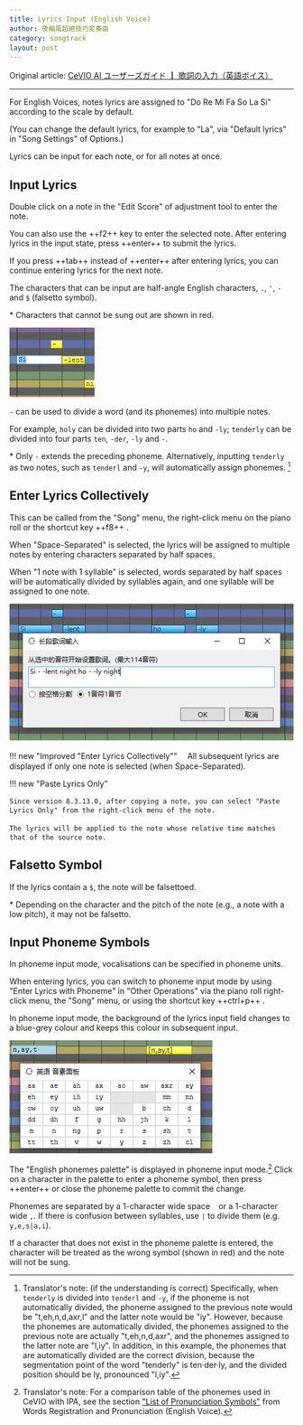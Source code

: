 ```yaml
---
title: Lyrics Input (English Voice)
author: 夜輪風超絶技巧変奏曲
category: songtrack
layout: post
---
```

Original article: [CeVIO AI ユーザーズガイド ┃ 歌詞の入力（英語ボイス）](https://cevio.jp/guide/cevio_ai/songtrack/song_04english/)

---

For English Voices, notes lyrics are assigned to "Do Re Mi Fa So La Si" according to the scale by default.

(You can change the default lyrics, for example to "La", via "Default lyrics" in "Song Settings" of Options.)

Lyrics can be input for each note, or for all notes at once.

## Input Lyrics

Double click on a note in the "Edit Score" of adjustment tool to enter the note.

You can also use the ++f2++ key to enter the selected note. After entering lyrics in the input state, press ++enter++ to submit the lyrics.

If you press ++tab++ instead of ++enter++ after entering lyrics, you can continue entering lyrics for the next note.

The characters that can be input are half-angle English characters, `.`, `'`, `-` and `$` (falsetto symbol).

\* Characters that cannot be sung out are shown in red.

![enter lyrics](images/song_04_english_1.png)

`-` can be used to divide a word (and its phonemes) into multiple notes.

For example, `holy` can be divided into two parts `ho` and `-ly`; `tenderly` can be divided into four parts `ten`, `-der`, `-ly` and `-`.

\* Only `-` extends the preceding phoneme. Alternatively, inputting `tenderly` as two notes, such as `tenderl` and `-y`, will automatically assign phonemes. [^1]

## Enter Lyrics Collectively

This can be called from the "Song" menu, the right-click menu on the piano roll or the shortcut key ++f8++ .

When "Space-Separated" is selected, the lyrics will be assigned to multiple notes by entering characters separated by half spaces.

When "1 note with 1 syllable" is selected, words separated by half spaces will be automatically divided by syllables again, and one syllable will be assigned to one note.

![continuly enter lyrics](images/song_04_english_2.png)

!!! new "Improved "Enter Lyrics Collectively""
    　All subsequent lyrics are displayed if only one note is selected (when Space-Separated).

!!! new "Paste Lyrics Only"

    Since version 8.3.13.0, after copying a note, you can select "Paste Lyrics Only" from the right-click menu of the note.

    The lyrics will be applied to the note whose relative time matches that of the source note.

## Falsetto Symbol

If the lyrics contain a `$`, the note will be falsettoed.

\* Depending on the character and the pitch of the note (e.g., a note with a low pitch), it may not be falsetto.

## Input Phoneme Symbols

In phoneme input mode, vocalisations can be specified in phoneme units.

When entering lyrics, you can switch to phoneme input mode by using "Enter Lyrics with Phoneme" in "Other Operations" via the piano roll right-click menu, the "Song" menu, or using the shortcut key ++ctrl+p++ .

In phoneme input mode, the background of the lyrics input field changes to a blue-grey colour and keeps this colour in subsequent input.

![enter parameter](images/song_04_english_3.png)

The "English phonemes palette" is displayed in phoneme input mode.[^2] Click on a character in the palette to enter a phoneme symbol, then press ++enter++ or close the phoneme palette to commit the change.

Phonemes are separated by a 1-character wide space ` ` or a 1-character wide `,`. If there is confusion between syllables, use `|` to divide them (e.g. `y,e,s|a,i`).

If a character that does not exist in the phoneme palette is entered, the character will be treated as the wrong symbol (shown in red) and the note will not be sung.

[^1]:Translator's note: (if the understanding is correct) Specifically, when `tenderly` is divided into `tenderl` and `-y`, if the phoneme is not automatically divided, the phoneme assigned to the previous note would be "t,eh,n,d,axr,l" and the latter note would be "iy". However, because the phonemes are automatically divided, the phonemes assigned to the previous note are actually "t,eh,n,d,axr", and the phonemes assigned to the latter note are "l,iy". In addition, in this example, the phonemes that are automatically divided are the correct division, because the segmentation point of the word "tenderly" is ten·der·ly, and the divided position should be ly, pronounced "l,iy".

[^2]:Translator's note: For a comparison table of the phonemes used in CeVIO with IPA, see the section ["List of Pronunciation Symbols"](../../talktrack/talk_01_english/#list-of-pronunciation-symbols) from Words Registration and Pronunciation (English Voice).
